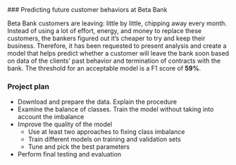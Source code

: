 <div align='left'>
### Predicting future customer behaviors at Beta Bank
  
Beta Bank customers are leaving: little by little, chipping away every month. Instead of using a lot of effort, energy, and money to replace these customers, the bankers figured out it’s cheaper to try and keep their business. Therefore, it has been requested to present analysis and create a model that helps predict whether a customer will leave the bank soon based on data of the clients’ past behavior and termination of contracts with the bank. The threshold for an acceptable model is a F1 score of <b>59%</b>.

### Project plan

- Download and prepare the data. Explain the procedure
- Examine the balance of classes. Train the model without taking into account the imbalance
- Improve the quality of the model
  - Use at least two approaches to fixing class imbalance
  - Train different models on training and validation sets
  - Tune and pick the best parameters
- Perform final testing and evaluation
</div>
